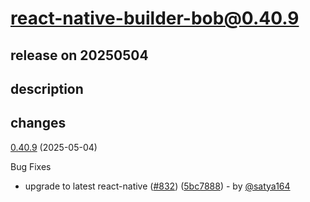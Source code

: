 # react-native-builder-bob@0.40.9

## release on 20250504
## description
## changes
<a href="https://github.com/callstack/react-native-builder-bob/compare/react-native-builder-bob@0.40.8...react-native-builder-bob@0.40.9">0.40.9</a> (2025-05-04)

Bug Fixes

* upgrade to latest react-native (<a href="https://github.com/callstack/react-native-builder-bob/issues/832" data-hovercard-type="pull_request" data-hovercard-url="/callstack/react-native-builder-bob/pull/832/hovercard">#832</a>) (<a href="https://github.com/callstack/react-native-builder-bob/commit/5bc7888a43b105014a62aba28cd1ad55465ea9d3">5bc7888</a>) - by <a class="user-mention notranslate" data-hovercard-type="user" data-hovercard-url="/users/satya164/hovercard" data-octo-click="hovercard-link-click" data-octo-dimensions="link_type:self" href="https://github.com/satya164">@satya164</a>

